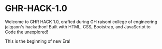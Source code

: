 # GHR-HACK-1.0
Welcome to GHR HACK 1.0, crafted during GH raisoni college of engineering jal;gaon's hackathon! Built with HTML, CSS, Bootstrap, and JavaScript to Code the unexplored!

This is the beginning of new Era!
